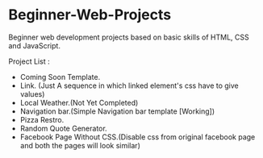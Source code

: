 # Beginner-Web-Projects
Beginner web development projects based on basic skills of HTML, CSS and JavaScript.

Project List :
- Coming Soon Template.
- Link. (Just A sequence in which linked element's css have to give values)
- Local Weather.(Not Yet Completed)
- Navigation bar.(Simple Navigation bar template [Working])
- Pizza Restro.
- Random Quote Generator.
- Facebook Page Without CSS.(Disable css from original facebook page and both the pages will look similar)
